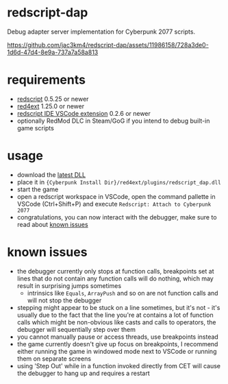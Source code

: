 # redscript-dap
Debug adapter server implementation for Cyberpunk 2077 scripts.

https://github.com/jac3km4/redscript-dap/assets/11986158/728a3de0-1d6d-47d4-8e9a-737a7a58a813

# requirements
- [redscript](https://github.com/jac3km4/redscript) 0.5.25 or newer
- [red4ext](https://github.com/WopsS/RED4ext) 1.25.0 or newer
- [redscript IDE VSCode extension](https://marketplace.visualstudio.com/items?itemName=jac3km4.redscript-ide-vscode) 0.2.6 or newer
- optionally RedMod DLC in Steam/GoG if you intend to debug built-in game scripts

# usage
- download the [latest DLL](https://github.com/jac3km4/redscript-dap/releases/latest) 
- place it in `{Cyberpunk Install Dir}/red4ext/plugins/redscript_dap.dll`
- start the game
- open a redscript workspace in VSCode, open the command pallette in VSCode (Ctrl+Shift+P) and execute `Redscript: Attach to Cyberpunk 2077`
- congratulations, you can now interact with the debugger, make sure to read about [known issues](#known-issues)

# known issues
- the debugger currently only stops at function calls, breakpoints set at lines that do not contain
  any function calls will do nothing, which may result in surprising jumps sometimes
    - intrinsics like `Equals`, `ArrayPush` and so on are not function calls and will not stop the
      debugger
- stepping might appear to be stuck on a line sometimes, but it's not - it's usually due to the
  fact that the line you're at contains a lot of function calls which might be non-obvious like
  casts and calls to operators, the debugger will sequentially step over them
- you cannot manually pause or access threads, use breakpoints instead
- the game currently doesn't give up focus on breakpoints, I recommend either running the
  game in windowed mode next to VSCode or running them on separate screens
- using 'Step Out' while in a function invoked directly from CET will cause the debugger to hang up
  and requires a restart
